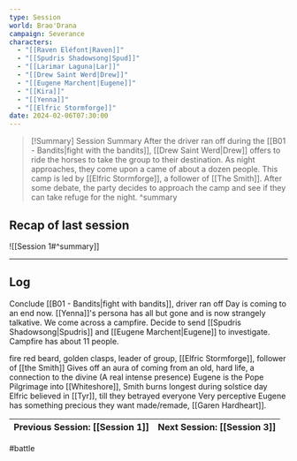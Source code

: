 ```yaml
---
type: Session
world: Brao'Drana
campaign: Severance
characters:
  - "[[Raven Eléfont|Raven]]"
  - "[[Spudris Shadowsong|Spud]]"
  - "[[Larimar Laguna|Lar]]"
  - "[[Drew Saint Werd|Drew]]"
  - "[[Eugene Marchent|Eugene]]"
  - "[[Kira]]"
  - "[[Yenna]]"
  - "[[Elfric Stormforge]]"
date: 2024-02-06T07:30:00
---
```


> [!Summary] Session Summary
After the driver ran off during the [[B01 - Bandits|fight with the bandits]], [[Drew Saint Werd|Drew]] offers to ride the horses to take the group to their destination. As night approaches, they come upon a came of about a dozen people. This camp is led by [[Elfric Stormforge]], a follower of [[The Smith]]. After some debate, the party decides to approach the camp and see if they can take refuge for the night.
^summary

## Recap of last session
![[Session 1#^summary]]

---

## Log
Conclude [[B01 - Bandits|fight with bandits]], driver ran off
Day is coming to an end now. [[Yenna]]'s persona has all but gone and is now strangely talkative.
We come across a campfire. Decide to send [[Spudris Shadowsong|Spudris]] and [[Eugene Marchent|Eugene]] to investigate.
Campfire has about 11 people.

fire red beard, golden clasps, leader of group, [[Elfric Stormforge]], follower of [[the Smith]]
Gives off an aura of coming from an old, hard life, a connection to the divine
(A real intense presence)
Eugene is the Pope
Pilgrimage into [[Whiteshore]], Smith burns longest during solstice day
Elfric believed in [[Tyr]], till they betrayed everyone
Very perceptive
Eugene has something precious they want made/remade, [[Garen Hardheart]].

| Previous Session: [[Session 1]] | Next Session: [[Session 3]] |
| ------------------------------- | --------------------------- |

#battle